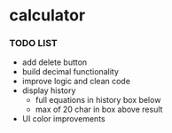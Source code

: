 # calculator

### TODO LIST

- add delete button
- build decimal functionality
- improve logic and clean code
- display history
  - full equations in history box below
  - max of 20 char in box above result
- UI color improvements
